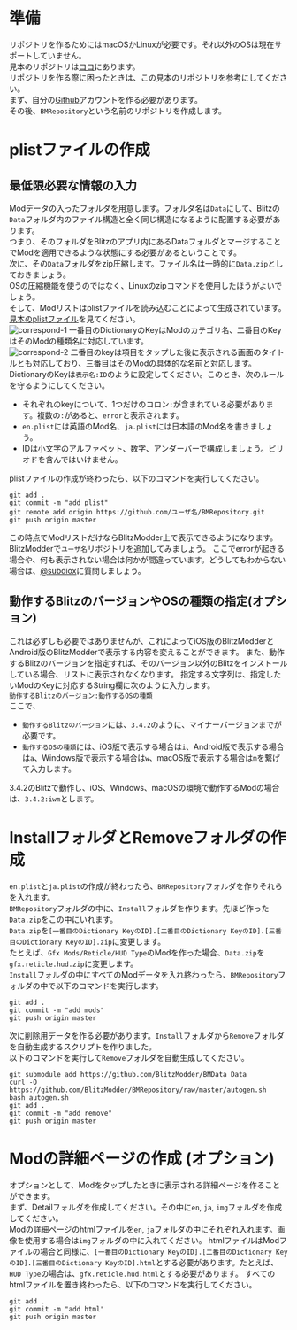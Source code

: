 # 準備
リポジトリを作るためにはmacOSかLinuxが必要です。それ以外のOSは現在サポートしていません。  
見本のリポジトリは[ココ](https://github.com/BlitzModder/BMRepository)にあります。  
リポジトリを作る際に困ったときは、この見本のリポジトリを参考にしてください。  
まず、自分の[Github](https://github.com)アカウントを作る必要があります。  
その後、`BMRepository`という名前のリポジトリを作成します。  
# plistファイルの作成
## 最低限必要な情報の入力
Modデータの入ったフォルダを用意します。フォルダ名は`Data`にして、Blitzの`Data`フォルダ内のファイル構造と全く同じ構造になるように配置する必要があります。  
つまり、そのフォルダをBlitzのアプリ内にあるDataフォルダとマージすることでModを適用できるような状態にする必要があるということです。  
次に、その`Data`フォルダをzip圧縮します。ファイル名は一時的に`Data.zip`としておきましょう。  
OSの圧縮機能を使うのではなく、Linuxのzipコマンドを使用したほうがよいでしょう。    
そして、Modリストはplistファイルを読み込むことによって生成されています。  
[見本のplistファイル](https://github.com/BlitzModder/BMRepository/blob/master/en.plist)を見てください。  
![correspond-1](http://subdiox.com/blitzmodder/ja/img/correspond-1.png)
一番目のDictionaryのKeyはModのカテゴリ名、二番目のKeyはそのModの種類名に対応しています。  
![correspond-2](http://subdiox.com/blitzmodder/ja/img/correspond-2.png)
二番目のkeyは項目をタップした後に表示される画面のタイトルとも対応しており、三番目はそのModの具体的な名前と対応します。  
DictionaryのKeyは`表示名:ID`のように設定してください。このとき、次のルールを守るようにしてください。
- それぞれのkeyについて、1つだけのコロン`:`が含まれている必要があります。複数の`:`があると、`error`と表示されます。
- `en.plist`には英語のMod名、`ja.plist`には日本語のMod名を書きましょう。
- IDは小文字のアルファベット、数字、アンダーバーで構成しましょう。ピリオドを含んではいけません。

plistファイルの作成が終わったら、以下のコマンドを実行してください。

    git add .
    git commit -m "add plist"
    git remote add origin https://github.com/ユーザ名/BMRepository.git
    git push origin master

この時点でModリストだけならBlitzModder上で表示できるようになります。BlitzModderで`ユーザ名`リポジトリを追加してみましょう。
ここでerrorが起きる場合や、何も表示されない場合は何かが間違っています。どうしてもわからない場合は、[@subdiox](https://twitter.com/subdiox)に質問しましょう。

## 動作するBlitzのバージョンやOSの種類の指定(オプション)
これは必ずしも必要ではありませんが、これによってiOS版のBlitzModderとAndroid版のBlitzModderで表示する内容を変えることができます。
また、動作するBlitzのバージョンを指定すれば、そのバージョン以外のBlitzをインストールしている場合、リストに表示されなくなります。
指定する文字列は、指定したいModのKeyに対応するString欄に次のように入力します。  
`動作するBlitzのバージョン:動作するOSの種類`  
ここで、  
- `動作するBlitzのバージョン`には、`3.4.2`のように、マイナーバージョンまでが必要です。
- `動作するOSの種類`には、iOS版で表示する場合は`i`、Android版で表示する場合は`a`、Windows版で表示する場合は`w`、macOS版で表示する場合は`m`を繋げて入力します。

3.4.2のBlitzで動作し、iOS、Windows、macOSの環境で動作するModの場合は、`3.4.2:iwm`とします。

# InstallフォルダとRemoveフォルダの作成
`en.plist`と`ja.plist`の作成が終わったら、`BMRepository`フォルダを作りそれらを入れます。  
`BMRepository`フォルダの中に、`Install`フォルダを作ります。先ほど作った`Data.zip`をこの中にいれます。  
`Data.zip`を`[一番目のDictionary KeyのID].[二番目のDictionary KeyのID].[三番目のDictionary KeyのID].zip`に変更します。  
たとえば、`Gfx Mods/Reticle/HUD Type`のModを作った場合、`Data.zip`を`gfx.reticle.hud.zip`に変更します。  
`Install`フォルダの中にすべてのModデータを入れ終わったら、`BMRepository`フォルダの中で以下のコマンドを実行します。
  
    git add .
    git commit -m "add mods"
    git push origin master

次に削除用データを作る必要があります。`Install`フォルダから`Remove`フォルダを自動生成するスクリプトを作りました。  
以下のコマンドを実行して`Remove`フォルダを自動生成してください。  

    git submodule add https://github.com/BlitzModder/BMData Data
    curl -O https://github.com/BlitzModder/BMRepository/raw/master/autogen.sh
    bash autogen.sh
    git add .
    git commit -m "add remove"
    git push origin master

# Modの詳細ページの作成 (オプション)
オプションとして、Modをタップしたときに表示される詳細ページを作ることができます。  
まず、Detailフォルダを作成してください。その中に`en`, `ja`, `img`フォルダを作成してください。  
Modの詳細ページのhtmlファイルを`en`, `ja`フォルダの中にそれぞれ入れます。画像を使用する場合は`img`フォルダの中に入れてください。
htmlファイルはModファイルの場合と同様に、`[一番目のDictionary KeyのID].[二番目のDictionary KeyのID].[三番目のDictionary KeyのID].html`とする必要があります。たとえば、`HUD Type`の場合は、`gfx.reticle.hud.html`とする必要があります。
すべてのhtmlファイルを置き終わったら、以下のコマンドを実行してください。

    git add .
    git commit -m "add html"
    git push origin master